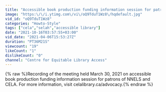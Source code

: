 ```yaml
---
title: "Accessible book production funding information session for patrons"
image: "https:\/\/i.ytimg.com\/vi\/oQ9TduT1Wz8\/hqdefault.jpg"
vid_id: "oQ9TduT1Wz8"
categories: "Howto-Style"
tags: ["cela","selah","accessible library"]
date: "2021-10-16T03:57:55+03:00"
vid_date: "2021-04-06T15:53:27Z"
duration: "PT36M21S"
viewcount: "19"
likeCount: "1"
dislikeCount: "0"
channel: "Centre for Equitable Library Access"
---
```

{% raw %}Recording of the meeting held March 30, 2021 on accessible book production funding information session for patrons of NNELS and CELA. For more information, visit celalibrary.ca/advocacy.{% endraw %}
